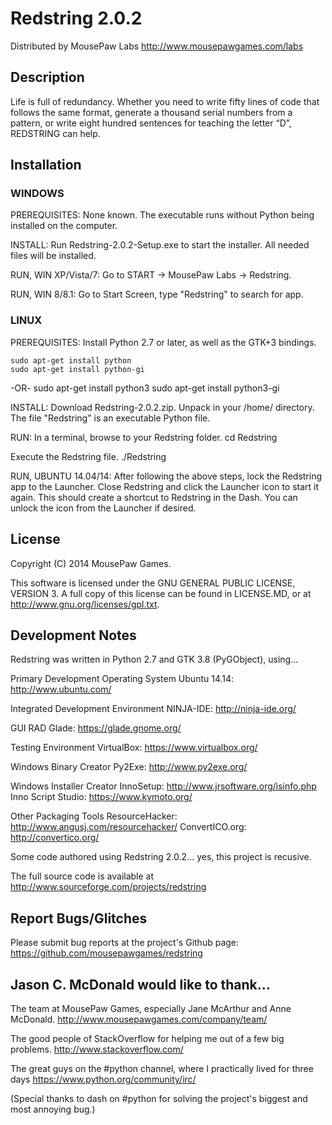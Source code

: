 Redstring 2.0.2
=====================

Distributed by MousePaw Labs
http://www.mousepawgames.com/labs

Description
---------------

Life is full of redundancy. Whether you need to 
write fifty lines of code that follows the same 
format, generate a thousand serial numbers from a 
pattern, or write eight hundred sentences for 
teaching the letter “D”, REDSTRING can help.

Installation
---------------
### WINDOWS

PREREQUISITES: None known. The executable runs without
Python being installed on the computer.

INSTALL: Run Redstring-2.0.2-Setup.exe to start the
installer. All needed files will be installed.

RUN, WIN XP/Vista/7: Go to START ->
MousePaw Labs -> Redstring.

RUN, WIN 8/8.1: Go to Start Screen, type
"Redstring" to search for app.

### LINUX
PREREQUISITES: Install Python 2.7 or later, as well
as the GTK+3 bindings.

	sudo apt-get install python
	sudo apt-get install python-gi
-OR-
	sudo apt-get install python3
	sudo apt-get install python3-gi

INSTALL: Download Redstring-2.0.2.zip. Unpack in your
/home/ directory. The file "Redstring" is an executable
Python file.

RUN: In a terminal, browse to your Redstring folder.
	cd Redstring

Execute the Redstring file.
	./Redstring

RUN, UBUNTU 14.04/14: After following the above steps, 
lock the Redstring app to the Launcher. Close Redstring
and click the Launcher icon to start it again. This 
should create a shortcut to Redstring in the Dash.
You can unlock the icon from the Launcher if desired. 

License
-------------

Copyright (C) 2014 MousePaw Games.

This software is licensed under the GNU GENERAL PUBLIC
LICENSE, VERSION 3. A full copy of this license can be
found in LICENSE.MD, or at 
http://www.gnu.org/licenses/gpl.txt.

Development Notes
----------------------

Redstring was written in Python 2.7 and GTK 3.8
(PyGObject), using...

Primary Development Operating System
Ubuntu 14.14: http://www.ubuntu.com/

Integrated Development Environment
NINJA-IDE: http://ninja-ide.org/

GUI RAD
Glade: https://glade.gnome.org/

Testing Environment
VirtualBox: https://www.virtualbox.org/

Windows Binary Creator
Py2Exe: http://www.py2exe.org/

Windows Installer Creator
InnoSetup: http://www.jrsoftware.org/isinfo.php
Inno Script Studio: https://www.kymoto.org/

Other Packaging Tools
ResourceHacker: http://www.angusj.com/resourcehacker/
ConvertICO.org: http://convertico.org/

Some code authored using Redstring 2.0.2...
yes, this project is recusive.

The full source code is available at
http://www.sourceforge.com/projects/redstring


Report Bugs/Glitches
-----------------------

Please submit bug reports at the project's 
Github page:
https://github.com/mousepawgames/redstring


Jason C. McDonald would like to thank...
---------------------------------------------

The team at MousePaw Games, especially
Jane McArthur and Anne McDonald.
http://www.mousepawgames.com/company/team/

The good people of StackOverflow for helping
me out of a few big problems.
http://www.stackoverflow.com/

The great guys on the #python channel, where
I practically lived for three days
https://www.python.org/community/irc/

(Special thanks to dash on #python for solving the
project's biggest and most annoying bug.)

